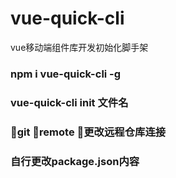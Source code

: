 # vue-quick-cli
vue移动端组件库开发初始化脚手架

### npm i vue-quick-cli -g
### vue-quick-cli init 文件名
### git remote 更改远程仓库连接
### 自行更改package.json内容